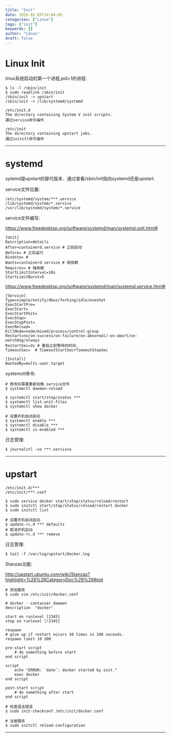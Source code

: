 ```yaml
---
title: "Init"
date: 2019-02-03T14:04:05
categories: ["Linux"]
tags: ["init"]
keywords: []
author: "Canux"
draft: false
---
```


# Linux Init

linux系统启动的第一个进程,pid=1的进程.

    $ ls -l /sbin/init
    $ sudo readlink /sbin/init
    /sbin/init -> upstart
    /sbin/init -> /lib/systemd/systemd

    /etc/init.d
    The directory containing System V init scripts.
    通过service命令操作

    /etc/init
    The directory containing upstart jobs.
    通过initctl命令操作

***

# systemd

sytemd是upstart的替代版本．通过查看/sbin/init指向systemd还是upstart.

service文件位置:

    /etc/systemd/system/***.service
    /lib/systemd/system/*.service
    /usr/lib/systemd/system/*.service

service文件编写:

<https://www.freedesktop.org/software/systemd/man/systemd.unit.html#>

    [Unit]
    Description=details
    After=containerd.service # 之前启动
    Before= # 之后运行
    Bindsto= #
    Wants=containerd.service # 弱依赖
    Requires= # 强依赖
    StartLimitInterval=10s
    StartLimitBurst=5

<https://www.freedesktop.org/software/systemd/man/systemd.service.html#>

    [Service]
    Type=simple/notify/dbus/forking/idle/oneshot
    ExecStartPre=
    ExecStart=
    ExecStartPost=
    ExecStop=
    ExecStopPost=
    ExecReload=
    KillMode=node/mixed/process/control-group
    Restart=no/on-success/on-failure/on-abnormal/-on-abort/on-watchdog/always
    RestartSec=3s # 重启之前等待的时间.
    TimeoutSec=  # TimeoutStartSec+TimeoutStopSec

    [Install]
    WantedBy=multi-user.target

systemctl命令:

    # 修改后需要重新加载.service文件
    $ systemctl daemon-reload

    $ systemctl start/stop/status ***
    $ systemctl list-unit-files
    $ systemctl show docker

    # 设置开机自动启动
    $ systemctl enable ***
    $ systemctl disable ***
    $ systemctl is-enabled ***

日志管理:

    $ journalctl -xe ***.servivce

***

# upstart

    /etc/init.d/***
    /etc/init/***.conf

    $ sudo service docker start/stop/status/reload/restart
    $ sudo initctl start/stop/status/reload/restart docker
    $ sudo initctl list

    # 设置开机自动启动
    $ update-rc.d *** defaults
    # 取消开机启动
    $ update-rc.d *** remove

日志管理:

    $ tail -f /var/log/upstart/docker.log

Stanzas功能:

<http://upstart.ubuntu.com/wiki/Stanzas?highlight=%28%28CategoryDoc%29%29#pid>

    # 添加服务
    $ sudo vim /etc/init/docker.conf

    # docker - container daemon
    description  "docker"

    start on runlevel [2345]
    stop on runlevel [!2345]

    respawn
    # give up if restart occurs 10 times in 100 seconds.
    respawn limit 10 100

    pre-start script
        # do something before start
    end script

    script
        echo "ERROR: `date`: docker started by init."
        exec docker
    end script

    post-start script
        # do something after start
    end script

    # 检查语法错误
    $ sudo init-checkconf /etc/init/docker.conf

    # 注册服务
    $ sudo initctl reload-configuration

***
